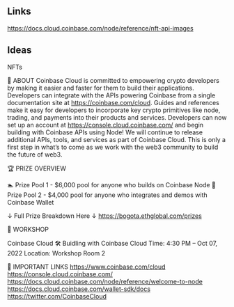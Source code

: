 

## Links
https://docs.cloud.coinbase.com/node/reference/nft-api-images

## Ideas
NFTs


👀 ABOUT 
Coinbase Cloud is committed to empowering crypto developers by making it easier and faster for them to build their applications. Developers can integrate with the APIs powering Coinbase from a single documentation site at https://coinbase.com/cloud. Guides and references make it easy for developers to incorporate key crypto primitives like node, trading, and payments into their products and services. Developers can now set up an account at https://console.cloud.coinbase.com/ and begin building with Coinbase APIs using Node! We will continue to release additional APIs, tools, and services as part of Coinbase Cloud. This is only a first step in what’s to come as we work with the web3 community to build the future of web3.


🏆 PRIZE OVERVIEW 

🏊 Prize Pool 1 - $6,000 pool for anyone who builds on Coinbase Node
🎱 Prize Pool 2 - $4,000 pool for anyone who integrates and demos with Coinbase Wallet

↓ Full Prize Breakdown Here ↓ 
https://bogota.ethglobal.com/prizes


🚀 WORKSHOP

Coinbase Cloud 🛠 Buidling with Coinbase Cloud
Time: 4:30 PM – Oct 07, 2022
Location: Workshop Room 2


🔗 IMPORTANT LINKS
https://www.coinbase.com/cloud
https://console.cloud.coinbase.com/
https://docs.cloud.coinbase.com/node/reference/welcome-to-node
https://docs.cloud.coinbase.com/wallet-sdk/docs
https://twitter.com/CoinbaseCloud 